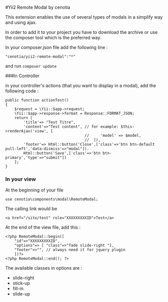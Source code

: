 #Yii2 Remote Modal
by cenotia

This extension enables the use of several types of modals in a simplify way and using ajax.

In order to add it to your project you have to download the archive or use the composer tool which is the preferred way.

In your composer.json file add the following line :


``"cenotia/yii2-remote-modal":"*"``

and run 
`composer update`

###In Controller

in your controller's actions (that you want to display in a modal), add the following code :

    public function actionTest() 
    {
	    $request = \Yii::$app->request;
	    \Yii::$app->response->format = Response::FORMAT_JSON;
	    return [
		    'title'=> "Test Titre",
		    'content'=>"Test content", // for example: $this->renderAjax('view', [
			    	                   //     'model' => $model,
				                       //  ]),
		    'footer'=> Html::button('Close',['class'=>'btn btn-default pull-left','data-dismiss'=>"modal"]).
		    Html::button('Save',['class'=>'btn btn-primary','type'=>"submit"])
        ];
    }


### In your view

At the beginning of your file

	use cenotia\components\modal\RemoteModal;


The calling link would be

``<a href="/site/test" role="XXXXXXXXXID">Test</a>``

At the end of the view file, add this :

	<?php RemoteModal::begin([
		"id"=>"XXXXXXXXXID",
		"options"=> [ "class"=>"fade slide-right "],
		"footer"=>"", // always need it for jquery plugin
		])?>
	<?php RemoteModal::end(); ?>


The available classes in options are :

* slide-right
* stick-up
* fill-in
* slide-up




